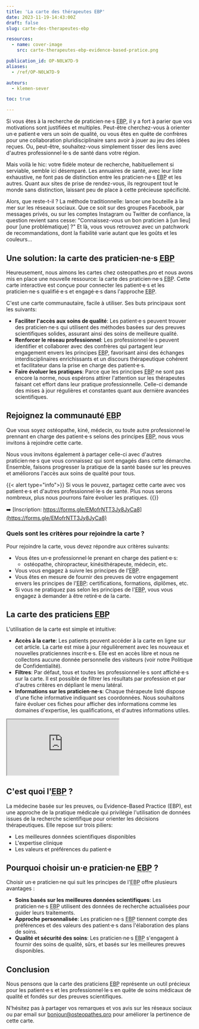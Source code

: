 ```yaml
---
title: 'La carte des thérapeutes EBP'
date: 2023-11-19-14:43:00Z
draft: false
slug: carte-des-therapeutes-ebp

resources:
  - name: cover-image
    src: carte-therapeutes-ebp-evidence-based-pratice.png

publication_id: OP-N0LW7D-9
aliases:
  - /ref/OP-N0LW7D-9

auteurs:
  - klemen-sever

toc: true

---
```


Si vous êtes à la recherche de praticien·ne·s
<abbr title="Evidence-Based Practice">EBP</abbr>,
il y a fort à parier que vos motivations sont justifiées et
multiples. Peut-être cherchez-vous à orienter un·e
patient·e vers un soin de qualité, ou vous êtes en quête
de confrères pour une collaboration pluridisciplinaire sans
avoir à jouer au jeu des idées reçues.
Ou, peut-être, souhaitez-vous simplement tisser des liens avec
d'autres professionnel·le·s de santé dans votre région.

Mais voilà le hic: votre fidèle moteur de recherche, habituellement
si serviable, semble ici désemparé. Les annuaires de santé, avec
leur liste exhaustive, ne font pas de distinction entre les
praticien·ne·s <abbr title="Evidence-Based Practice">EBP</abbr>
et les autres. Quant aux sites de prise de
rendez-vous, ils regroupent tout le monde sans distinction,
laissant peu de place à cette précieuse spécificité.

Alors, que reste-t-il ? La méthode traditionnelle: lancer une
bouteille à la mer sur les réseaux sociaux. Que ce soit sur
des groupes Facebook, par messages privés, ou sur les comptes
Instagram ou Twitter de confiance, la question revient sans cesse:
"Connaissez-vous un bon praticien à [un lieu] pour [une problématique] ?" Et là, vous vous retrouvez avec un
patchwork de recommandations, dont la fiabilité varie autant
que les goûts et les couleurs...

<!--more-->

## Une solution: la carte des praticien·ne·s <abbr title="Evidence-Based Practice">EBP</abbr>

Heureusement, nous aimons les cartes chez osteopathes.pro et
nous avons mis en place une nouvelle ressource:
la carte des praticien·ne·s
<abbr title="Evidence-Based Practice">EBP</abbr>.
Cette carte interactive est conçue pour connecter les patient·e·s
et les praticien·ne·s
qualifié·e·s et engagé·e·s dans l'approche
<abbr title="Evidence-Based Practice">EBP</abbr>.

C'est une carte communautaire, facile à utiliser. Ses buts principaux
sont les suivants:

- **Faciliter l'accès aux soins de qualité**: Les patient·e·s
  peuvent trouver des praticien·ne·s qui utilisent des
  méthodes basées sur des preuves scientifiques solides,
  assurant ainsi des soins de meilleure qualité.
- **Renforcer le réseau professionnel**: Les professionnel·le·s
  peuvent identifier et collaborer avec des confrères qui
  partagent leur engagement envers les principes
  <abbr title="Evidence-Based Practice">EBP</abbr>, favorisant
  ainsi des échanges interdisciplinaires enrichissants et
  un discours thérapeutique cohérent et facilitateur
  dans la prise en charge des patient·e·s.
- **Faire évoluer les pratiques**: Parce que les principes
  <abbr title="Evidence-Based Practice">EBP</abbr> ne sont
  pas encore la norme, nous espérons attirer l'attention sur
  les thérapeutes faisant cet effort dans leur pratique
  professionnelle. Celle-ci demande des mises à jour régulières
  et constantes quant aux dernière avancées scientifiques.

## Rejoignez la communauté <abbr title="Evidence-Based Practice">EBP</abbr>

Que vous soyez ostéopathe, kiné, médecin, ou toute autre
professionnel·le prennant en charge des patient·e·s selons
des principes <abbr title="Evidence-Based Practice">EBP</abbr>,
nous vous invitons à rejoindre cette carte.

Nous vous invitons également à partager celle-ci avec d'autres
praticien·ne·s que vous connaissez qui sont engagés dans cette
démarche. Ensemble, faisons progresser la pratique de la santé
basée sur les preuves et améliorons l'accès aux soins de qualité
pour tous.

{{< alert type="info">}}
Si vous le pouvez, partagez cette carte avec vos patient·e·s
et d'autres professionnel·le·s de santé. Plus nous serons nombreux,
plus nous pourrons faire évoluer les pratiques.
{{</alert>}}

➡️ [Inscription: https://forms.gle/EMofrNTT3Jy8JyCa8](https://forms.gle/EMofrNTT3Jy8JyCa8)

### Quels sont les critères pour rejoindre la carte ?

Pour rejoindre la carte, vous devez répondre aux critères suivants:
 - Vous êtes un·e professionnel·le prenant en charge des patient·e·s:
   - ostéopathe, chiropracteur, kinésithérapeute, médecin, etc.
 - Vous vous engagez à suivre les principes de l'<abbr title="Evidence-Based Practice">EBP</abbr>.
 - Vous êtes en mesure de fournir des preuves de votre engagement
   envers les principes de l'<abbr title="Evidence-Based Practice">EBP</abbr>: certifications, formations, diplômes, etc.
 - Si vous ne pratiquez pas selon les principes de
   l'<abbr title="Evidence-Based Practice">EBP</abbr>,
   vous vous engagez à demander à être retiré·e de la carte.


## La carte des praticiens <abbr title="Evidence-Based Practice">EBP</abbr>

L'utilisation de la carte est simple et intuitive:
- **Accès à la carte**: Les patients peuvent accéder à la carte en
  ligne sur cet article. La carte est mise à jour régulièrement
  avec les nouveaux et nouvelles praticiennes inscrit·e·s.
  Elle est en accès libre et nous ne collectons aucune donnée
  personnelle des visiteurs (voir notre Politique de Confidentialité).
- **Filtres**: Par défaut, tous et toutes les professionnel·le·s
  sont affiché·e·s sur la carte. Il est possible de filtrer les
  résultats par profession et par d'autres critères en dépliant
  le menu latéral.
- **Informations sur les praticien·ne·s**:
  Chaque thérapeute listé dispose d'une fiche informative
  indiquant ses coordonnées. Nous souhaitons faire évoluer ces fiches
  pour afficher des informations comme les domaines d'expertise,
  les qualifications, et d'autres informations utiles.

<iframe src="https://www.google.com/maps/d/embed?mid=18n13jsXV-x4CGHA2lPu-ojNldeaRN8s&ehbc=2E312F" class="w-full h-96 aspect-video"></iframe>

## C'est quoi l'<abbr title="Evidence-Based Practice">EBP</abbr> ?

La médecine basée sur les preuves, ou Evidence-Based Practice (EBP),
est une approche de la pratique médicale qui privilégie
l'utilisation de données issues de la recherche scientifique
pour orienter les décisions thérapeutiques. Elle repose sur
trois piliers:

- Les meilleures données scientifiques disponibles
- L'expertise clinique
- Les valeurs et préférences du patient·e

## Pourquoi choisir un·e praticien·ne <abbr title="Evidence-Based Practice">EBP</abbr> ?

Choisir un·e praticien·ne qui suit les principes de
l'<abbr title="Evidence-Based Practice">EBP</abbr> offre
plusieurs avantages :

- **Soins basés sur les meilleures données scientifiques**: Les
  praticien·ne·s <abbr title="Evidence-Based Practice">EBP</abbr>
  utilisent des données de recherche actualisées pour guider leurs traitements.
- **Approche personnalisée**: Les praticien·ne·s
  <abbr title="Evidence-Based Practice">EBP</abbr> tiennent
  compte des préférences et des valeurs des patient·e·s dans
  l'élaboration des plans de soins.
- **Qualité et sécurité des soins**: Les praticien·ne·s
  <abbr title="Evidence-Based Practice">EBP</abbr> s'engagent
  à fournir des soins de qualité, sûrs, et basés sur les
  meilleures preuves disponibles.

## Conclusion
Nous pensons que la carte des praticiens
<abbr title="Evidence-Based Practice">EBP</abbr> représente un
outil précieux pour les patient·e·s et les professionnel·le·s
en quête de soins médicaux de qualité et fondés sur des
preuves scientifiques.

N'hésitez pas à partager vos remarques et vos avis
sur les réseaux sociaux ou par email sur bonjour@osteopathes.pro
pour améliorer la pertinence de cette carte.
